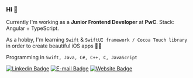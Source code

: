 ### Hi 👋

Currently I'm working as a **Junior Frontend Developer** at **PwC**. Stack: Angular + TypeScript.

As a hobby, I'm learning `Swift` & `SwiftUI framework / Cocoa Touch library` in order to create beautiful iOS apps 👨‍💻

Programming in `Swift, Java, C#, C++, C, JavaScript`

[![Linkedin Badge](https://img.shields.io/badge/michal--derej-blue?style=flat&logo=linkedin&labelColor=blue)](https://www.linkedin.com/in/michal-derej/)
[![E-mail Badge](https://img.shields.io/badge/-contact%40michalderej.com-red?style=flat&logo=Minutemailer&logoColor=white)](mailto:contact@michalderej.com)
[![Website Badge](https://img.shields.io/badge/-michalderej.com-green?style=flat&logo=Safari&logoColor=white)](https://www.michalderej.com)

<!--
**Razeer123/Razeer123** is a ✨ _special_ ✨ repository because its `README.md` (this file) appears on your GitHub profile.
-->
